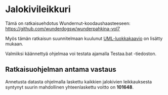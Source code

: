 # Jalokivileikkuri
Tämä on ratkaisuehdotus Wundernut-koodaushaasteeseen:
https://github.com/wunderdogsw/wunderpahkina-vol7

Myös tämän ratkaisun suunnitelmaan kuulunut
[UML-luokkakaavio](https://raw.githubusercontent.com/MrCliff/Jalokivileikkuri/master/UML-luokkakaavio.png) on lisätty mukaan.

Valmiiksi käännettyä ohjelmaa voi testata ajamalla Testaa.bat -tiedoston.

## Ratkaisuohjelman antama vastaus
Annetusta datasta ohjelmalla laskettu kaikkien jalokivien leikkauksesta syntynyt
suurin mahdollinen yhteenlaskettu voitto on **101648**.
